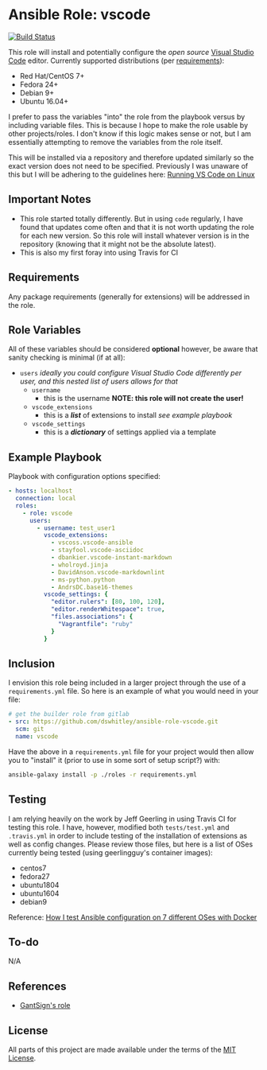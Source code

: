 Ansible Role: vscode
====================

[![Build Status](https://travis-ci.org/dswhitley/ansible-role-vscode.svg?branch=master)](https://travis-ci.com/dswhitley/ansible-role-vscode)

This role will install and potentially configure the *open source* [Visual
Studio Code](https://code.visualstudio.com/) editor.  Currently supported
distributions (per
[requirements](https://code.visualstudio.com/docs/supporting/requirements)):

* Red Hat/CentOS 7+
* Fedora 24+
* Debian 9+
* Ubuntu 16.04+

I prefer to pass the variables "into" the role from the playbook versus by
including variable files.  This is because I hope to make the role usable by
other projects/roles.  I don't know if this logic makes sense or not, but I am
essentially attempting to remove the variables from the role itself.

This will be installed via a repository and therefore updated similarly so the
exact version does not need to be specified.  Previously I was unaware of this
but I will be adhering to the guidelines here:
[Running VS Code on Linux](https://code.visualstudio.com/docs/setup/linux)

Important Notes
---------------

* This role started totally differently.  But in using `code` regularly, I have
  found that updates come often and that it is not worth updating the role for
  each new version.  So this role will install whatever version is in the
  repository (knowing that it might not be the absolute latest).
* This is also my first foray into using Travis for CI

Requirements
------------

Any package requirements (generally for extensions) will be addressed in the
role.

Role Variables
--------------

All of these variables should be considered **optional** however, be aware that
sanity checking is minimal (if at all):

* `users` *ideally you could configure Visual Studio Code differently per user,
  and this nested list of users allows for that*
  * `username`
    * this is the username **NOTE: this role will not create the user!**
  * `vscode_extensions`
    * this is a ***list*** of extensions to install *see example playbook*
  * `vscode_settings`
    * this is a ***dictionary*** of settings applied via a template

Example Playbook
----------------

Playbook with configuration options specified:

```yaml
- hosts: localhost
  connection: local
  roles:
    - role: vscode
      users:
        - username: test_user1
          vscode_extensions:
            - vscoss.vscode-ansible
            - stayfool.vscode-asciidoc
            - dbankier.vscode-instant-markdown
            - wholroyd.jinja
            - DavidAnson.vscode-markdownlint
            - ms-python.python
            - AndrsDC.base16-themes
          vscode_settings: {
            "editor.rulers": [80, 100, 120],
            "editor.renderWhitespace": true,
            "files.associations": {
              "Vagrantfile": "ruby"
            }
          }
```

Inclusion
---------

I envision this role being included in a larger project through the use of a
`requirements.yml` file.  So here is an example of what you would need in your
file:

```yaml
# get the builder role from gitlab
- src: https://github.com/dswhitley/ansible-role-vscode.git
  scm: git
  name: vscode
```

Have the above in a `requirements.yml` file for your project would then allow
you to "install" it (prior to use in some sort of setup script?) with:

```bash
ansible-galaxy install -p ./roles -r requirements.yml
```

Testing
-------

I am relying heavily on the work by Jeff Geerling in using Travis CI for testing
this role.  I have, however, modified both `tests/test.yml` and `.travis.yml` in
order to include testing of the installation of extensions as well as config
changes.  Please review those files, but here is a list of OSes currently being
tested (using geerlingguy's container images):

* centos7
* fedora27
* ubuntu1804
* ubuntu1604
* debian9

Reference:  [How I test Ansible configuration on 7 different OSes with Docker](https://www.jeffgeerling.com/blog/2018/how-i-test-ansible-configuration-on-7-different-oses-docker)

To-do
-----

N/A

References
----------

* [GantSign's role](https://github.com/gantsign/ansible-role-visual-studio-code)

License
-------

All parts of this project are made available under the terms of the [MIT
License](LICENSE).